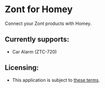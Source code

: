 # Zont for Homey
Connect your Zont products with Homey.

## Currently supports:
* Car Alarm (ZTC-720)

## Licensing:
* This application is subject to [these terms](https://github.com/sprut666666/zont-homey/blob/master/LICENSE).
